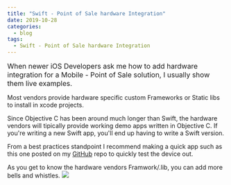 ```yaml
---
title: "Swift - Point of Sale hardware Integration"
date: 2019-10-28
categories:
  - blog
tags:
  - Swift - Point of Sale hardware Integration
---
```


<span style="font-size:12pt">When newer iOS Developers ask me how to add hardware integration for a Mobile - Point of Sale solution, I usually show them live examples.

Most vendors provide hardware specific custom Frameworks or Static libs to install in xcode projects.

Since Objective C has been around much longer than Swift, the hardware vendors will tipically provide working demo apps written in Objective C.  If you're writing a new Swift app, you'll end up having to write a Swift version.

From a best practices standpoint I recommend making a quick app such as this one posted on my [GitHub](https://github.com/cjazz/DTDevDemo) repo to quickly test the device out.

As you get to know the hardware vendors Framwork/.lib, you can add more bells and whistles.
</span>
![](https://cjazz.github.io/assets/images/infinea-mpos-flat.png)
